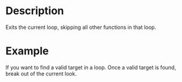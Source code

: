 # Description

Exits the current loop, skipping all other functions in that loop.


# Example

If you want to find a valid target in a loop. Once a valid target is found, break out of the current look.
